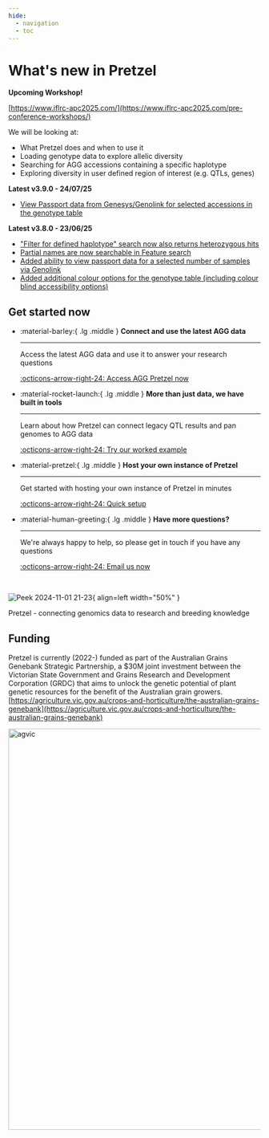 ```yaml
---
hide:
  - navigation
  - toc
---
```


# What's new in Pretzel

**Upcoming Workshop!**

[https://www.iflrc-apc2025.com/](https://www.iflrc-apc2025.com/pre-conference-workshops/)

We will be looking at:

- What Pretzel does and when to use it
- Loading genotype data to explore allelic diversity
- Searching for AGG accessions containing a specific haplotype
- Exploring diversity in user defined region of interest (e.g. QTLs, genes)

**Latest v3.9.0 - 24/07/25**

- [View Passport data from Genesys/Genolink for selected accessions in the genotype table](/Basic-Functions/Genotype-tab/#viewing-passport-data-in-the-genotype-table)

**Latest v3.8.0 - 23/06/25**

- ["Filter for defined haplotype" search now also returns heterozygous hits](/Basic-Functions/Genotype-tab/#filtering-by-a-defined-haplotype)
- [Partial names are now searchable in Feature search](/Basic-Functions/Search-tab/#vcf-search-inputs)
- [Added ability to view passport data for a selected number of samples via Genolink](/Basic-Functions/Genotype-tab/#accessing-passport-data-for-selected-samples)
- [Added additional colour options for the genotype table (including colour blind accessibility options)](/Basic-Functions/Genotype-tab/#genotype-matrix-alternative-colour-theme)

## Get started now

<div class="grid cards" markdown>

-   :material-barley:{ .lg .middle } __Connect and use the latest AGG data__

    ---

    Access the latest AGG data and use it to answer your research questions

    [:octicons-arrow-right-24: Access AGG Pretzel now](https://agg.plantinformatics.io/)

-   :material-rocket-launch:{ .lg .middle } __More than just data, we have built in tools__

    ---

    Learn about how Pretzel can connect legacy QTL results and pan genomes to AGG data

    [:octicons-arrow-right-24: Try our worked example](User-Stories/User-story-3.md)


-   :material-pretzel:{ .lg .middle } __Host your own instance of Pretzel__

    ---

    Get started with hosting your own instance of Pretzel in minutes

    [:octicons-arrow-right-24: Quick setup](Self-Hosting/Quick-setup.md)

-   :material-human-greeting:{ .lg .middle } __Have more questions?__

    ---

    We're always happy to help, so please get in touch if you have any questions

    [:octicons-arrow-right-24: Email us now](mailto:gabriel.keeble-gagnere@agriculture.vic.gov.au)

</div>

<br>

![Peek 2024-11-01 21-23](https://github.com/user-attachments/assets/41daaab6-7123-4e09-aa42-eafd5180772e){ align=left width="50%" }

<div style="clear:both;" markdown>
Pretzel - connecting genomics data to research and breeding knowledge
</div>

## Funding
Pretzel is currently (2022-) funded as part of the Australian Grains Genebank Strategic Partnership, a $30M joint investment between the Victorian State Government and Grains Research and Development Corporation (GRDC) that aims to unlock the genetic potential of plant genetic resources for the benefit of the Australian grain growers. [https://agriculture.vic.gov.au/crops-and-horticulture/the-australian-grains-genebank](https://agriculture.vic.gov.au/crops-and-horticulture/the-australian-grains-genebank)


<img alt="agvic" src="https://pretzel-images-public.s3.ap-southeast-2.amazonaws.com/agvic_grdc.svg" width="800">
